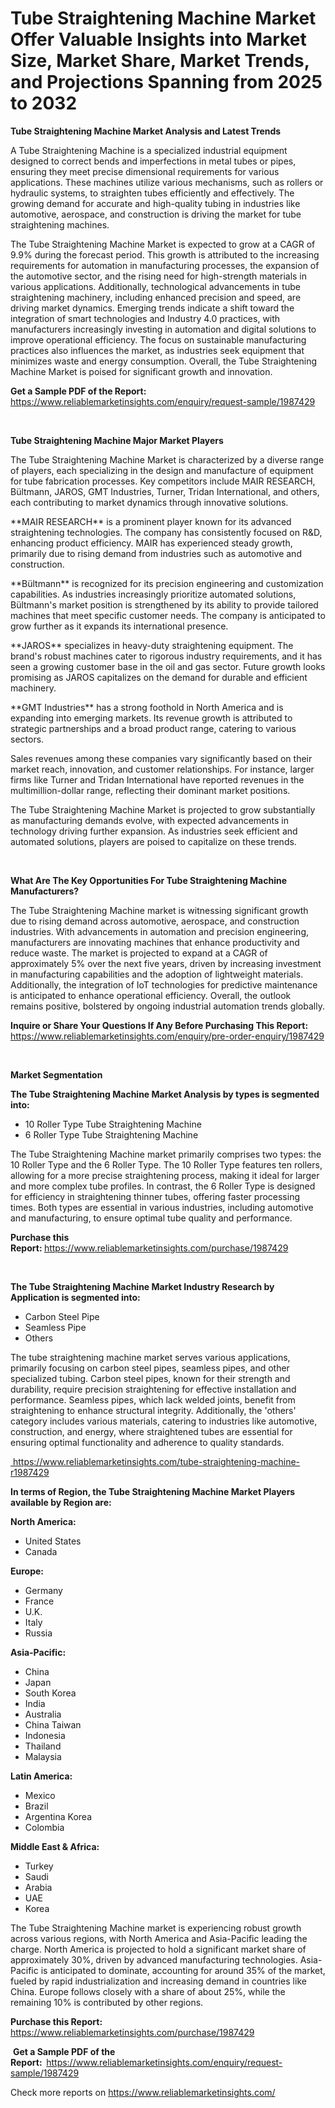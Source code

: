 <p><h1>Tube Straightening Machine Market Offer Valuable Insights into Market Size, Market Share, Market Trends, and Projections Spanning from 2025 to 2032</h1></p><p><strong>Tube Straightening Machine Market Analysis and Latest Trends</strong></p>
<p><p>A Tube Straightening Machine is a specialized industrial equipment designed to correct bends and imperfections in metal tubes or pipes, ensuring they meet precise dimensional requirements for various applications. These machines utilize various mechanisms, such as rollers or hydraulic systems, to straighten tubes efficiently and effectively. The growing demand for accurate and high-quality tubing in industries like automotive, aerospace, and construction is driving the market for tube straightening machines.</p><p>The Tube Straightening Machine Market is expected to grow at a CAGR of 9.9% during the forecast period. This growth is attributed to the increasing requirements for automation in manufacturing processes, the expansion of the automotive sector, and the rising need for high-strength materials in various applications. Additionally, technological advancements in tube straightening machinery, including enhanced precision and speed, are driving market dynamics. Emerging trends indicate a shift toward the integration of smart technologies and Industry 4.0 practices, with manufacturers increasingly investing in automation and digital solutions to improve operational efficiency. The focus on sustainable manufacturing practices also influences the market, as industries seek equipment that minimizes waste and energy consumption. Overall, the Tube Straightening Machine Market is poised for significant growth and innovation.</p></p>
<p><strong>Get a Sample PDF of the Report:&nbsp;</strong> <a href="https://www.reliablemarketinsights.com/enquiry/request-sample/1987429?utm_campaign=1994&utm_medium=2&utm_source=Github&utm_content=ia&utm_term=20022025&utm_id=tube-straightening-machine">https://www.reliablemarketinsights.com/enquiry/request-sample/1987429</a></p>
<p>&nbsp;</p>
<p><strong>Tube Straightening Machine Major Market Players</strong></p>
<p><p>The Tube Straightening Machine Market is characterized by a diverse range of players, each specializing in the design and manufacture of equipment for tube fabrication processes. Key competitors include MAIR RESEARCH, Bültmann, JAROS, GMT Industries, Turner, Tridan International, and others, each contributing to market dynamics through innovative solutions.</p><p>**MAIR RESEARCH** is a prominent player known for its advanced straightening technologies. The company has consistently focused on R&D, enhancing product efficiency. MAIR has experienced steady growth, primarily due to rising demand from industries such as automotive and construction.</p><p>**Bültmann** is recognized for its precision engineering and customization capabilities. As industries increasingly prioritize automated solutions, Bültmann's market position is strengthened by its ability to provide tailored machines that meet specific customer needs. The company is anticipated to grow further as it expands its international presence.</p><p>**JAROS** specializes in heavy-duty straightening equipment. The brand's robust machines cater to rigorous industry requirements, and it has seen a growing customer base in the oil and gas sector. Future growth looks promising as JAROS capitalizes on the demand for durable and efficient machinery.</p><p>**GMT Industries** has a strong foothold in North America and is expanding into emerging markets. Its revenue growth is attributed to strategic partnerships and a broad product range, catering to various sectors.</p><p>Sales revenues among these companies vary significantly based on their market reach, innovation, and customer relationships. For instance, larger firms like Turner and Tridan International have reported revenues in the multimillion-dollar range, reflecting their dominant market positions.</p><p>The Tube Straightening Machine Market is projected to grow substantially as manufacturing demands evolve, with expected advancements in technology driving further expansion. As industries seek efficient and automated solutions, players are poised to capitalize on these trends.</p></p>
<p>&nbsp;</p>
<p><strong>What Are The Key Opportunities For Tube Straightening Machine Manufacturers?</strong></p>
<p><p>The Tube Straightening Machine market is witnessing significant growth due to rising demand across automotive, aerospace, and construction industries. With advancements in automation and precision engineering, manufacturers are innovating machines that enhance productivity and reduce waste. The market is projected to expand at a CAGR of approximately 5% over the next five years, driven by increasing investment in manufacturing capabilities and the adoption of lightweight materials. Additionally, the integration of IoT technologies for predictive maintenance is anticipated to enhance operational efficiency. Overall, the outlook remains positive, bolstered by ongoing industrial automation trends globally.</p></p>
<p><strong>Inquire or Share Your Questions If Any Before Purchasing This Report:</strong> <a href="https://www.reliablemarketinsights.com/enquiry/pre-order-enquiry/1987429?utm_campaign=1994&utm_medium=2&utm_source=Github&utm_content=ia&utm_term=20022025&utm_id=tube-straightening-machine">https://www.reliablemarketinsights.com/enquiry/pre-order-enquiry/1987429</a></p>
<p>&nbsp;</p>
<p><strong>Market Segmentation</strong></p>
<p><strong>The Tube Straightening Machine Market Analysis by types is segmented into:</strong></p>
<p><ul><li>10 Roller Type Tube Straightening Machine</li><li>6 Roller Type Tube Straightening Machine</li></ul></p>
<p><p>The Tube Straightening Machine market primarily comprises two types: the 10 Roller Type and the 6 Roller Type. The 10 Roller Type features ten rollers, allowing for a more precise straightening process, making it ideal for larger and more complex tube profiles. In contrast, the 6 Roller Type is designed for efficiency in straightening thinner tubes, offering faster processing times. Both types are essential in various industries, including automotive and manufacturing, to ensure optimal tube quality and performance.</p></p>
<p><strong>Purchase this Report:&nbsp;</strong><a href="https://www.reliablemarketinsights.com/purchase/1987429?utm_campaign=1994&utm_medium=2&utm_source=Github&utm_content=ia&utm_term=20022025&utm_id=tube-straightening-machine">https://www.reliablemarketinsights.com/purchase/1987429</a></p>
<p>&nbsp;</p>
<p><strong>The Tube Straightening Machine Market Industry Research by Application is segmented into:</strong></p>
<p><ul><li>Carbon Steel Pipe</li><li>Seamless Pipe</li><li>Others</li></ul></p>
<p><p>The tube straightening machine market serves various applications, primarily focusing on carbon steel pipes, seamless pipes, and other specialized tubing. Carbon steel pipes, known for their strength and durability, require precision straightening for effective installation and performance. Seamless pipes, which lack welded joints, benefit from straightening to enhance structural integrity. Additionally, the 'others' category includes various materials, catering to industries like automotive, construction, and energy, where straightened tubes are essential for ensuring optimal functionality and adherence to quality standards.</p></p>
<p><a href="https://www.reliablemarketinsights.com/tube-straightening-machine-r1987429?utm_campaign=1994&utm_medium=2&utm_source=Github&utm_content=ia&utm_term=20022025&utm_id=tube-straightening-machine">&nbsp;https://www.reliablemarketinsights.com/tube-straightening-machine-r1987429</a></p>
<p><strong>In terms of Region, the Tube Straightening Machine Market Players available by Region are:</strong></p>
<p>
    <p> <strong> North America: </strong>
        <ul>
            <li>United States</li>
            <li>Canada</li>
        </ul>
        </p> 
    <p> <strong> Europe: </strong>
        <ul>
            <li>Germany</li>
            <li>France</li>
            <li>U.K.</li>
            <li>Italy</li>
            <li>Russia</li>
        </ul>
        </p> 
    <p> <strong> Asia-Pacific: </strong>
        <ul>
            <li>China</li>
            <li>Japan</li>
            <li>South Korea</li>
            <li>India</li>
            <li>Australia</li>
            <li>China Taiwan</li>
            <li>Indonesia</li>
            <li>Thailand</li>
            <li>Malaysia</li>
        </ul>
        </p> 
    <p> <strong> Latin America: </strong>
        <ul>
            <li>Mexico</li>
            <li>Brazil</li>
            <li>Argentina Korea</li>
            <li>Colombia</li>
        </ul>
        </p> 
    <p> <strong> Middle East & Africa: </strong>
        <ul>
            <li>Turkey</li>
            <li>Saudi</li>
            <li>Arabia</li>
            <li>UAE</li>
            <li>Korea</li>
        </ul>
    </p>
    </p>
<p><p>The Tube Straightening Machine market is experiencing robust growth across various regions, with North America and Asia-Pacific leading the charge. North America is projected to hold a significant market share of approximately 30%, driven by advanced manufacturing technologies. Asia-Pacific is anticipated to dominate, accounting for around 35% of the market, fueled by rapid industrialization and increasing demand in countries like China. Europe follows closely with a share of about 25%, while the remaining 10% is contributed by other regions.</p></p>
<p><strong>Purchase this Report: </strong><a href="https://www.reliablemarketinsights.com/purchase/1987429?utm_campaign=1994&utm_medium=2&utm_source=Github&utm_content=ia&utm_term=20022025&utm_id=tube-straightening-machine">https://www.reliablemarketinsights.com/purchase/1987429</a></p>
<p>&nbsp;<strong>Get a Sample PDF of the Report:&nbsp;&nbsp;</strong><a href="https://www.reliablemarketinsights.com/enquiry/request-sample/1987429?utm_campaign=1994&utm_medium=2&utm_source=Github&utm_content=ia&utm_term=20022025&utm_id=tube-straightening-machine">https://www.reliablemarketinsights.com/enquiry/request-sample/1987429</a></p>
<p><strong></strong></p>
<p>Check more reports on <a href="https://www.reliablemarketinsights.com/?utm_campaign=1994&utm_medium=2&utm_source=Github&utm_content=ia&utm_term=20022025&utm_id=tube-straightening-machine">https://www.reliablemarketinsights.com/</a></p>